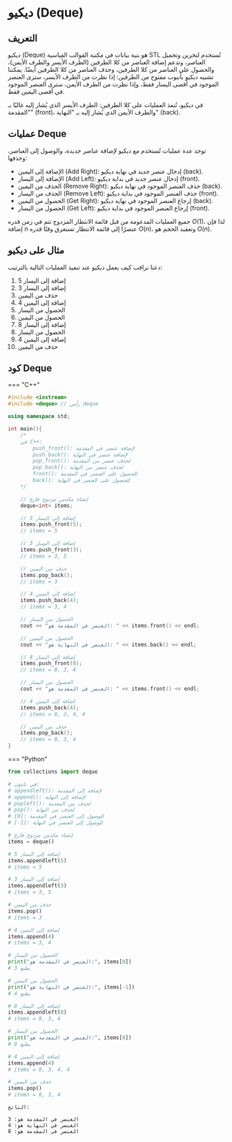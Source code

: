 # ديكيو (Deque)

## التعريف

ديكيو (Deque) هو بنية بيانات في مكتبة القوالب القياسية STL تُستخدم لتخزين وتحميل العناصر، وتدعم إضافة العناصر من كلا الطرفين (الطرف الأيسر والطرف الأيمن)، والحصول على العناصر من كلا الطرفين، وحذف العناصر من كلا الطرفين أيضًا.
يمكننا تشبيه ديكيو بأنبوب مفتوح من الطرفين: إذا نظرت من الطرف الأيسر، سترى العنصر الموجود في أقصى اليسار فقط، وإذا نظرت من الطرف الأيمن، سترى العنصر الموجود في أقصى اليمين فقط.

في ديكيو، تُنفذ العمليات على كلا الطرفين: الطرف الأيسر الذي يُشار إليه غالبًا بـ "المقدمة" (front)، والطرف الأيمن الذي يُشار إليه بـ "النهاية" (back).

## عمليات Deque

توجد عدة عمليات تُستخدم مع ديكيو لإضافة عناصر جديدة، والوصول إلى العناصر، وحذفها:

* الإضافة إلى اليمين (Add Right): إدخال عنصر جديد في نهاية ديكيو (back).
* الإضافة إلى اليسار (Add Left): إدخال عنصر جديد في بداية ديكيو (front).
* الحذف من اليمين (Remove Right): حذف العنصر الموجود في نهاية ديكيو (back).
* الحذف من اليسار (Remove Left): حذف العنصر الموجود في بداية ديكيو (front).
* الحصول من اليمين (Get Right): إرجاع العنصر الموجود في نهاية ديكيو (back).
* الحصول من اليسار (Get Left): إرجاع العنصر الموجود في بداية ديكيو (front).

جميع العمليات المدعومة من قبل قائمة الانتظار المزدوج تتم في زمن قدره $O(1)$، لذا فإن إضافة $n$ عنصرًا إلى قائمة الانتظار تستغرق وقتًا قدره $O(n)$، وتعقيد الحجم هو $O(n)$.

## مثال على ديكيو

دعنا نراقب كيف يعمل ديكيو عند تنفيذ العمليات التالية بالترتيب:

1. إضافة إلى اليسار 5
2. إضافة إلى اليسار 3
3. حذف من اليمين
4. إضافة إلى اليمين 4
5. الحصول من اليسار
6. الحصول من اليمين
7. إضافة إلى اليسار 8
8. الحصول من اليسار
9. إضافة إلى اليمين 4
10. حذف من اليمين

## كود Deque

=== "C++"

```cpp
#include <iostream>
#include <deque> // رأس deque

using namespace std;

int main(){
    /*
    في C++:
        push_front(): لإضافة عنصر في المقدمة
        push_back(): لإضافة عنصر في النهاية
        pop_front(): لحذف عنصر من المقدمة
        pop_back(): لحذف عنصر من النهاية
        front(): للحصول على العنصر في المقدمة
        back(): للحصول على العنصر في النهاية
    */

    // إنشاء مكدس مزدوج فارغ
    deque<int> items;

    // إضافة إلى اليسار 5
    items.push_front(5);
    // items = 5

    // إضافة إلى اليسار 3
    items.push_front(3);
    // items = 3, 5

    // حذف من اليمين
    items.pop_back();
    // items = 3

    // إضافة إلى اليمين 4
    items.push_back(4);
    // items = 3, 4

    // الحصول من اليسار
    cout << "العنصر في المقدمة هو: " << items.front() << endl;

    // الحصول من اليمين
    cout << "العنصر في النهاية هو: " << items.back() << endl;

    // إضافة إلى اليسار 8
    items.push_front(8);
    // items = 8, 3, 4

    // الحصول من اليسار
    cout << "العنصر في المقدمة هو: " << items.front() << endl;

    // إضافة إلى اليمين 4
    items.push_back(4);
    // items = 8, 3, 4, 4

    // حذف من اليمين
    items.pop_back();
    // items = 8, 3, 4
}
```

=== "Python"

```python
from collections import deque

# في بايثون:
# appendleft(): لإضافة إلى المقدمة
# append(): لإضافة إلى النهاية
# popleft(): لحذف من المقدمة
# pop(): لحذف من النهاية
# [0]: للوصول إلى العنصر في المقدمة
# [-1]: للوصول إلى العنصر في النهاية

# إنشاء مكدس مزدوج فارغ
items = deque()

# إضافة إلى اليسار 5
items.appendleft(5)
# items = 5

# إضافة إلى اليسار 3
items.appendleft(3)
# items = 3, 5

# حذف من اليمين
items.pop()
# items = 3

# إضافة إلى اليمين 4
items.append(4)
# items = 3, 4

# الحصول من اليسار
print("العنصر في المقدمة هو:", items[0])
# يطبع 3

# الحصول من اليمين
print("العنصر في النهاية هو:", items[-1])
# يطبع 4

# إضافة إلى اليسار 8
items.appendleft(8)
# items = 8, 3, 4

# الحصول من اليسار
print("العنصر في المقدمة هو:", items[0])
# يطبع 8

# إضافة إلى اليمين 4
items.append(4)
# items = 8, 3, 4, 4

# حذف من اليمين
items.pop()
# items = 8, 3, 4
```

```plaintext
الناتج:

العنصر في المقدمة هو: 3  
العنصر في النهاية هو: 4  
العنصر في المقدمة هو: 8  
```